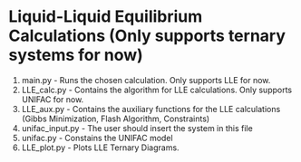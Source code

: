 # Liquid-Liquid Equilibrium Calculations (Only supports ternary systems for now)
1. main.py - Runs the chosen calculation. Only supports LLE for now.
2. LLE_calc.py - Contains the algorithm for LLE calculations. Only supports UNIFAC for now.
3. LLE_aux.py - Contains the auxiliary functions for the LLE calculations (Gibbs Minimization, Flash Algorithm, Constraints)
4. unifac_input.py - The user should insert the system in this file
5. unifac.py - Constains the UNIFAC model
6. LLE_plot.py - Plots LLE Ternary Diagrams.